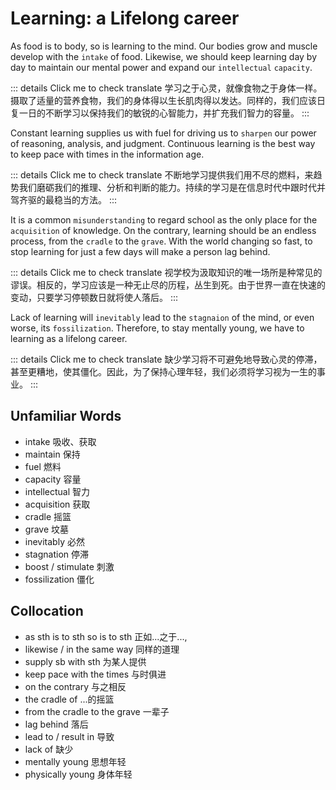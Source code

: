 # Learning: a Lifelong career

As food is to body, so is learning to the mind. Our bodies grow and muscle develop with the `intake` of food. Likewise, we should keep learning day by day to maintain our mental power and expand our `intellectual` `capacity`. 

::: details Click me to check translate
学习之于心灵，就像食物之于身体一样。摄取了适量的营养食物，我们的身体得以生长肌肉得以发达。同样的，我们应该日复一日的不断学习以保持我们的敏锐的心智能力，并扩充我们智力的容量。
:::

Constant learning supplies us with fuel for driving us to `sharpen` our power of reasoning, analysis, and judgment. Continuous learning is the best way to keep pace with times in the information age. 

::: details Click me to check translate
不断地学习提供我们用不尽的燃料，来趋势我们磨砺我们的推理、分析和判断的能力。持续的学习是在信息时代中跟时代并驾齐驱的最稳当的方法。
:::

It is a common `misunderstanding` to regard school as the only place for the `acquisition` of knowledge. On the contrary, learning should be an endless process, from the `cradle` to the `grave`. With the world changing so fast, to stop learning for just a few days will make a person lag behind.

::: details Click me to check translate
视学校为汲取知识的唯一场所是种常见的谬误。相反的，学习应该是一种无止尽的历程，丛生到死。由于世界一直在快速的变动，只要学习停顿数日就将使人落后。
:::

Lack of learning will `inevitably` lead to the `stagnaion` of the mind, or even worse, its `fossilization`. Therefore, to stay mentally young, we have to learning as a lifelong career.

::: details Click me to check translate
缺少学习将不可避免地导致心灵的停滞，甚至更糟地，使其僵化。因此，为了保持心理年轻，我们必须将学习视为一生的事业。
:::

## Unfamiliar Words
- intake 吸收、获取
- maintain 保持
- fuel 燃料
- capacity 容量
- intellectual 智力
- acquisition 获取
- cradle 摇篮
- grave 坟墓
- inevitably 必然
- stagnation 停滞
- boost / stimulate 刺激
- fossilization 僵化

## Collocation
- as sth is to sth so is to sth 正如...之于...,
- likewise / in the same way 同样的道理
- supply sb with sth 为某人提供
- keep pace with the times 与时俱进
- on the contrary 与之相反
- the cradle of ...的摇篮
- from the cradle to the grave 一辈子
- lag behind 落后
- lead to / result in 导致
- lack of 缺少
- mentally young 思想年轻
- physically young 身体年轻